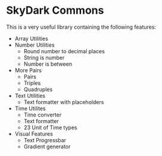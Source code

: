 # SkyDark Commons

This is a very useful library containing the following features:

- Array Utilities
- Number Utilities
  - Round number to decimal places
  - String is number
  - Number is between
- More Pairs
  - Pairs
  - Triples
  - Quadruples
- Text Utilities
  - Text formatter with placeholders
- Time Utilites
  - Time converter
  - Text formatter
  - 23 Unit of Time types
- Visual Features
  - Text Progressbar
  - Gradient generator